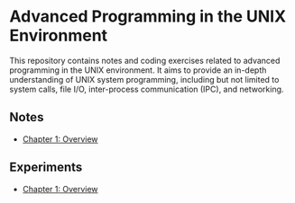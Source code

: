 # Advanced Programming in the UNIX Environment
This repository contains notes and coding exercises related to advanced programming in the UNIX environment. It aims to provide an in-depth understanding of UNIX system programming, including but not limited to system calls, file I/O, inter-process communication (IPC), and networking.

## Notes

- [Chapter 1: Overview](Notes/ch1.overview)

## Experiments

- [Chapter 1: Overview](Experiments/ch1.overview)
